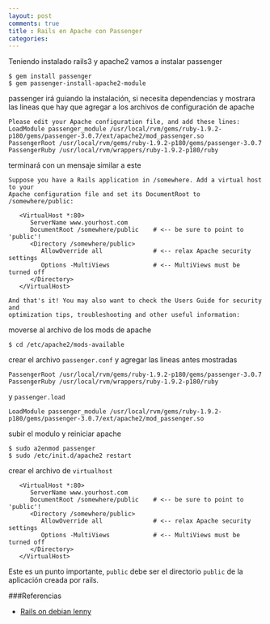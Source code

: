 ```yaml
---
layout: post
comments: true
title : Rails en Apache con Passenger
categories:
---
```


Teniendo instalado rails3 y apache2 vamos a instalar passenger 

	$ gem install passenger
	$ gem passenger-install-apache2-module

passenger irá guiando la instalación, si necesita dependencias y mostrara las lineas que hay que agregar a los archivos de configuración de apache

	Please edit your Apache configuration file, and add these lines:
	LoadModule passenger_module /usr/local/rvm/gems/ruby-1.9.2-p180/gems/passenger-3.0.7/ext/apache2/mod_passenger.so
   	PassengerRoot /usr/local/rvm/gems/ruby-1.9.2-p180/gems/passenger-3.0.7
   	PassengerRuby /usr/local/rvm/wrappers/ruby-1.9.2-p180/ruby


terminará con un mensaje similar a este 

	Suppose you have a Rails application in /somewhere. Add a virtual host to your
	Apache configuration file and set its DocumentRoot to /somewhere/public:
	
	   <VirtualHost *:80>
	      ServerName www.yourhost.com
	      DocumentRoot /somewhere/public    # <-- be sure to point to 'public'!
	      <Directory /somewhere/public>
	         AllowOverride all              # <-- relax Apache security settings
	         Options -MultiViews            # <-- MultiViews must be turned off
	      </Directory>
	   </VirtualHost>
	
	And that's it! You may also want to check the Users Guide for security and
	optimization tips, troubleshooting and other useful information:

moverse al archivo de los mods de apache 

	$ cd /etc/apache2/mods-available

crear el archivo `passenger.conf` y agregar las lineas antes mostradas

   	PassengerRoot /usr/local/rvm/gems/ruby-1.9.2-p180/gems/passenger-3.0.7
   	PassengerRuby /usr/local/rvm/wrappers/ruby-1.9.2-p180/ruby

y `passenger.load`

	LoadModule passenger_module /usr/local/rvm/gems/ruby-1.9.2-p180/gems/passenger-3.0.7/ext/apache2/mod_passenger.so

subir el modulo y reiniciar apache 

	$ sudo a2enmod passenger
	$ sudo /etc/init.d/apache2 restart

crear el archivo de `virtualhost` 

	   <VirtualHost *:80>
	      ServerName www.yourhost.com
	      DocumentRoot /somewhere/public    # <-- be sure to point to 'public'!
	      <Directory /somewhere/public>
	         AllowOverride all              # <-- relax Apache security settings
	         Options -MultiViews            # <-- MultiViews must be turned off
	      </Directory>
	   </VirtualHost>

Este es un punto importante, `public` debe ser el directorio `public` de la aplicación creada por rails.  

###Referencias 
* [Rails on debian lenny](http://bootpolish.net/home_howto_installrubyonrails3ondebianlenny)
